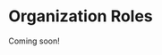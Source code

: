 # Organization Roles

Coming soon!

<!-- What are Organization Roles and how are they different from Regular / Site roles? -->

<!-- ## Organization Roles and Permissions

A time-saving benefit of including Organizations into your portal design is that Organization administrators can assign Organization-scoped Roles to members of the entire Organization. For example, consider an IT Security group in a corporate setting. You could have a sub-Organization of your IT organization that handles security for all applications company-wide. If you grant the IT Security Organization the portal administrator Role, all members of the Organization get administrative access to the entire system. Suppose further that a User in this Organization was later hired by the Human Resources department. The act of removing the User from the IT Security Organization also removes the User's administrative privileges, since the privilege came from the IT Security Organization's Role. By adding the User to the HR Organization, any roles the HR Organization has (such as access to a benefits system in the portal) are transferred to the User. In this manner, you can design your portal to correspond with your existing organization chart and Users' permissions are granted according to their positions in the chart.

Of course, this is only one way to set things up. If you have more complex requirements for permissions within an Organization, you can create custom Organization-scoped Roles to assemble the permissions you wish to grant to particular Users. Alternatively, you can attach a Site to your Organization and use Site Teams to assemble the sets of permissions (see below). See [Roles and Permissions](../roles-and-permissions/defining-roles.md) for more details. -->

<!-- ## Organization Administrators -->

<!-- Organization Administrator vs Administrator vs. Site Administrator Comparison? I'm very focused on trying to use tables or some other method of describing distinctions between things because of the overall amount of text present in the article. -->

<!-- ## What can Organization Administrators Do?

Whenever you have a collection of Users that fits into a hierarchical structure, you can use Organizations to model those Users. Organization administrators can manage all the Users in their Organization *and* in any sub-Organization. Referring to the hierarchy above, for example, an Organization administrator of the Lunar Resort could manage any Users belonging to the resort itself, to any of the departments, or to any of a department's subdivisions. An Organization Administrator of the Physical Plant Department can manage any Users belonging to the Physical Plant Department itself, or to the Grounds Crew, the Janitorial Crew, or the Mechanical Crew. However, an administrator of the Physical Plant Department can't manage Users belonging to the Recreation Department or the Retail Group organization.

Organizations and sub-Organization hierarchies can nest to unlimited levels. Users can be members of one or many Organizations. The rights of an Organization administrator apply both to his/her Organization and to any child Organizations. Members of child Organizations are implicit members of their parent Organizations. This means, for example, that members of child Organizations can access the private pages of their parent Organizations. This behavior can be customized in the `Organizations` [section of the portal-ext.properties](https://docs.liferay.com/portal/7.2-latest/propertiesdoc/portal.properties.html#Organizations) file where the properties specific to Organizations are listed. -->

<!-- Organizations can enable distributed User administration. Organization administrators have an entirely different set of privileges than Site administrators. Site administrators maintain the pages, widgets, content, and membership of their Sites. To this end, they can set the membership type to Open, Restricted, or Private. They can also add Users to or remove Users from their Sites but cannot manage the Users themselves. If an Organization has a Site attached to it, the Organization Administrator has the same rights as a Site Administrator for managing the Site's content, but an Organization Site's members are the members of the Organization. Thus Organization administrators have more User management permissions than Site administrators: they can edit Users belonging to their Organization or any sub-Organization. They cannot add existing portal Users to their Organization, but they can create new Users within their Organization. Only portal administrators can add existing users to an Organization. -->

<!-- Organization administrators can't access the Control Panel by default, but it's not necessary. In their personal Sites, Organization administrators can click the *My Organizations* link to gain access to any Organizations they manage.

![The My Organizations application lets Organization Administrators manage their organizations in their personal site.](./creating-and-managing-organizations/images/01.png) -->
